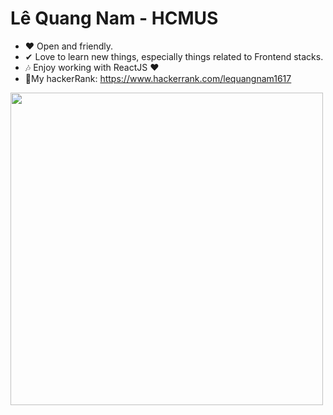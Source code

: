 

# Lê Quang Nam - HCMUS

- ❤ Open and friendly.
- ✔ Love to learn new things, especially things related to Frontend stacks.
- 🎶 Enjoy working with ReactJS ❤
- 🥑My hackerRank: https://www.hackerrank.com/lequangnam1617

<a href="https://github.com/lequangnamsoraly2009"><img align="left" width="auto" height="500" src="https://images.unsplash.com/photo-1608403890696-0f18a2960153?ixid=MXwxMjA3fDB8MHxwaG90by1wYWdlfHx8fGVufDB8fHw%3D&ixlib=rb-1.2.1&auto=format&fit=crop&w=634&q=80"></a>

